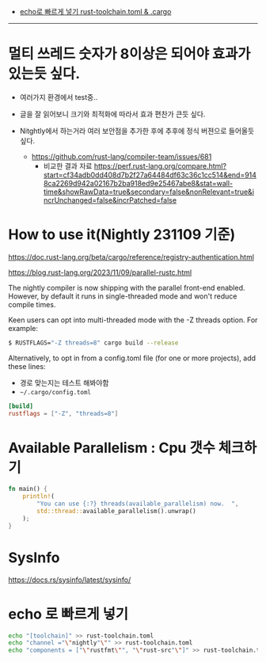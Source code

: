 - [echo로 빠르게 넣기 rust-toolchain.toml & .cargo](#echo-%EB%A1%9C-%EB%B9%A0%EB%A5%B4%EA%B2%8C-%EB%84%A3%EA%B8%B0)

<hr>

# 멀티 쓰레드 숫자가 8이상은 되어야 효과가 있는듯 싶다.

- 여러가지 환경에서 test중..
- 글을 잘 읽어보니 크기와 최적화에 따라서 효과 편찬가 큰듯 싶다.

- Nitghtly에서 하는거라 여러 보안점을 추가한 후에 추후에 정식 버젼으로 들어올듯 싶다.
  - https://github.com/rust-lang/compiler-team/issues/681
    - 비교한 결과 자료 https://perf.rust-lang.org/compare.html?start=cf34adb0dd408d7b2f27a64484df63c36c1cc514&end=9148ca2269d942a02167b2ba918ed9e25467abe8&stat=wall-time&showRawData=true&secondary=false&nonRelevant=true&incrUnchanged=false&incrPatched=false


# How to use it(Nightly 231109 기준)

https://doc.rust-lang.org/beta/cargo/reference/registry-authentication.html

https://blog.rust-lang.org/2023/11/09/parallel-rustc.html

The nightly compiler is now shipping with the parallel front-end enabled. However, by default it runs in single-threaded mode and won't reduce compile times.

Keen users can opt into multi-threaded mode with the -Z threads option. For example:

```bash
$ RUSTFLAGS="-Z threads=8" cargo build --release
```

Alternatively, to opt in from a config.toml file (for one or more projects), add these lines:

- 경로 맞는지는 테스트 해봐야함
- ```~/.cargo/config.toml```

```toml
[build]
rustflags = ["-Z", "threads=8"]

```

# Available Parallelism : Cpu 갯수 체크하기

```rs
fn main() {
    println!(
        "You can use {:?} threads(available_parallelism) now.  ",
        std::thread::available_parallelism().unwrap()
    );
}
```

# SysInfo
https://docs.rs/sysinfo/latest/sysinfo/

# echo 로 빠르게 넣기

```bash
echo "[toolchain]" >> rust-toolchain.toml
echo "channel ="\"nightly"\"" >> rust-toolchain.toml
echo "components = ["\"rustfmt\"", "\"rust-src"\"]" >> rust-toolchain.toml
```
